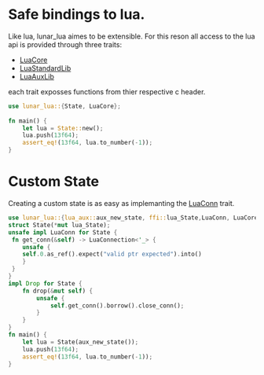# Safe bindings to lua.

Like lua, lunar_lua aimes to be extensible.
For this reson all access to the lua api is provided
through three traits:
- [LuaCore](https://delta1024.github.io/lunar_lua/lunar_lua/lua_core/trait.LuaCore.html)
- [LuaStandardLib](https://delta1024.github.io/lunar_lua/lunar_lua/lua_lib/trait.LuaStandardLib.html)
- [LuaAuxLib](https://delta1024.github.io/lunar_lua/lunar_lua/lua_aux/trait.LuaAuxLib.html)
                                                                                         
each trait exposses functions from thier respective c header.
                                                                                         
```rust
use lunar_lua::{State, LuaCore};
                                                                                         
fn main() {
    let lua = State::new();
    lua.push(13f64);
    assert_eq!(13f64, lua.to_number(-1));
}
```
 # Custom State
 Creating a custom state is as easy as implemanting the [LuaConn](https://delta1024.github.io/lunar_lua/lunar_lua/trait.LuaConn.html) trait.
                                                                                          
 ```rust
 use lunar_lua::{lua_aux::aux_new_state, ffi::lua_State,LuaConn, LuaCore, LuaConnection};
 struct State(*mut lua_State);
 unsafe impl LuaConn for State {
  fn get_conn(&self) -> LuaConnection<'_> {
     unsafe {
     self.0.as_ref().expect("valid ptr expected").into()
     }
  }
 }
 impl Drop for State {
     fn drop(&mut self) {
         unsafe {
             self.get_conn().borrow().close_conn();
         }
     }
 }
 fn main() {
     let lua = State(aux_new_state());
     lua.push(13f64);
     assert_eq!(13f64, lua.to_number(-1));
 }
 ```
